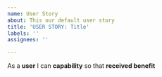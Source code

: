 ```yaml
---
name: User Story
about: This our default user story
title: 'USER STORY: Title'
labels: ''
assignees: ''

---
```


As a **user** I can **capability** so that **received benefit**
